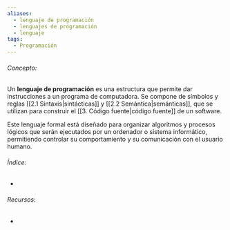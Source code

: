 ```yaml
---
aliases:
  - lenguaje de programación
  - lenguajes de programación
  - lenguaje
tags:
  - Programación
---
```

###### Concepto:

Un **lenguaje de programación** es una estructura que permite dar instrucciones a un programa de computadora. Se compone de símbolos y reglas [[2.1 Sintaxis|sintácticas]] y [[2.2 Semántica|semánticas]], que se utilizan para construir el [[3. Código fuente|código fuente]] de un software. 

Este lenguaje formal está diseñado para organizar algoritmos y procesos lógicos que serán ejecutados por un ordenador o sistema informático, permitiendo controlar su comportamiento y su comunicación con el usuario humano.

###### Índice:

- 

###### Recursos:

- []()